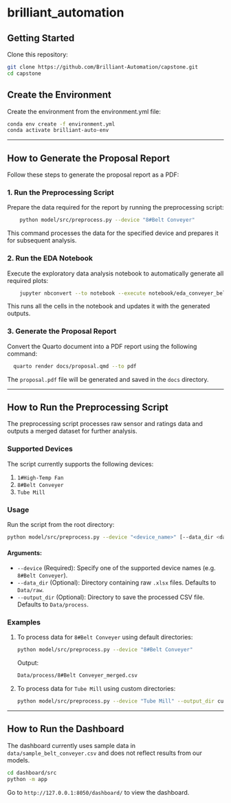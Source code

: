 # brilliant_automation

## Getting Started

Clone this repository:

```bash
git clone https://github.com/Brilliant-Automation/capstone.git
cd capstone
```

## Create the Environment

Create the environment from the environment.yml file:

```bash
conda env create -f environment.yml
conda activate brilliant-auto-env
```

---

## How to Generate the Proposal Report

Follow these steps to generate the proposal report as a PDF:

### 1. **Run the Preprocessing Script**

Prepare the data required for the report by running the preprocessing script:

```bash
    python model/src/preprocess.py --device "8#Belt Conveyer"
```

This command processes the data for the specified device and prepares it for subsequent analysis.

### 2. **Run the EDA Notebook**

Execute the exploratory data analysis notebook to automatically generate all required plots:

```bash
    jupyter nbconvert --to notebook --execute notebook/eda_conveyer_belt.ipynb
```

This runs all the cells in the notebook and updates it with the generated outputs.

### 3. **Generate the Proposal Report**

Convert the Quarto document into a PDF report using the following command:

```bash
  quarto render docs/proposal.qmd --to pdf
```

The `proposal.pdf` file will be generated and saved in the `docs` directory.

---

## How to Run the Preprocessing Script

The preprocessing script processes raw sensor and ratings data and outputs a merged dataset for further analysis.

### **Supported Devices**

The script currently supports the following devices:
1. `1#High-Temp Fan`
2. `8#Belt Conveyer`
3. `Tube Mill`

### **Usage**

Run the script from the root directory:

``` bash
python model/src/preprocess.py --device "<device_name>" [--data_dir <data_directory>] [--output_dir <output_directory>]
```

#### **Arguments**:

- `--device` (Required): Specify one of the supported device names (e.g. `8#Belt Conveyer`).
- `--data_dir` (Optional): Directory containing raw `.xlsx` files. Defaults to `Data/raw`.
- `--output_dir` (Optional): Directory to save the processed CSV file. Defaults to `Data/process`.

### **Examples**

1. To process data for `8#Belt Conveyer` using default directories:

   ```bash
   python model/src/preprocess.py --device "8#Belt Conveyer"
   ```

   Output:

   ```bash
   Data/process/8#Belt Conveyer_merged.csv
   ```

2. To process data for `Tube Mill` using custom directories:

   ```bash
   python model/src/preprocess.py --device "Tube Mill" --output_dir custom_data/processed
   ```

---

## How to Run the Dashboard

The dashboard currently uses sample data in `data/sample_belt_conveyer.csv` and does not reflect results from our models.

```bash
cd dashboard/src
python -m app
```

Go to `http://127.0.0.1:8050/dashboard/` to view the dashboard.
